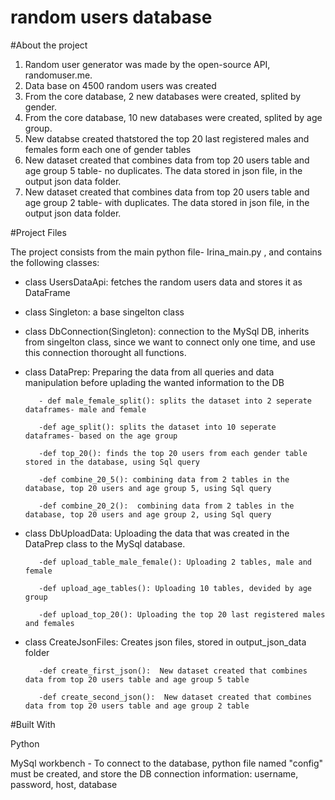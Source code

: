 # random users database

#About the project

1. Random user generator was made by the open-source API, randomuser.me.
2. Data base on 4500 random users was created
3. From the core database, 2 new databases were created, splited by gender.
4. From the core database, 10 new databases were created, splited by age group.
5. New databse created thatstored the top 20 last registered males and females form each
one of gender tables
6. New dataset created that combines data from top 20 users table and age group 5 table- no duplicates. 
   The data stored in json file, in the output json data folder.
7. New dataset created that combines data from top 20 users table and age group 2 table- with duplicates. 
   The data stored in json file, in the output json data folder.


#Project Files

The project consists from the main python file- Irina_main.py , and contains the following classes:


- class UsersDataApi: fetches the random users data and stores it as DataFrame

- class Singleton: a base singelton class

- class DbConnection(Singleton): connection to the MySql DB, inherits from singelton class, since we want to connect only one time, and use this connection thorought     all functions. 

- class DataPrep: Preparing the data from all queries and data manipulation before uplading the wanted information to the DB

         - def male_female_split(): splits the dataset into 2 seperate dataframes- male and female

         -def age_split(): splits the dataset into 10 seperate dataframes- based on the age group

         -def top_20(): finds the top 20 users from each gender table stored in the database, using Sql query

         -def combine_20_5(): combining data from 2 tables in the database, top 20 users and age group 5, using Sql query

         -def combine_20_2():  combining data from 2 tables in the database, top 20 users and age group 2, using Sql query


- class DbUploadData: Uploading the data that was created in the DataPrep class to the MySql database.

         -def upload_table_male_female(): Uploading 2 tables, male and female

         -def upload_age_tables(): Uploading 10 tables, devided by age group

         -def upload_top_20(): Uploading the top 20 last registered males and females
     

        
        
         
- class CreateJsonFiles: Creates json files, stored in output_json_data folder

         -def create_first_json():  New dataset created that combines data from top 20 users table and age group 5 table

         -def create_second_json():  New dataset created that combines data from top 20 users table and age group 2 table
    





#Built With

Python

MySql workbench - To connect to the database, python file named "config" must be created, and store the DB connection information: username, password, host, database



